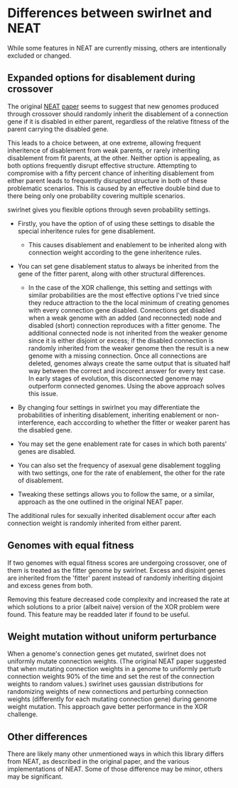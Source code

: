 # Differences between swirlnet and NEAT

While some features in NEAT are currently missing, others are intentionally
excluded or changed.

## Expanded options for disablement during crossover

The original [NEAT](http://www.cs.ucf.edu/~kstanley/neat.html)
[paper](http://nn.cs.utexas.edu/downloads/papers/stanley.ec02.pdf) seems to
suggest that new genomes produced through crossover should randomly inherit the
disablement of a connection gene if it is disabled in either parent, regardless
of the relative fitness of the parent carrying the disabled gene.

This leads to a choice between, at one extreme, allowing frequent inheritence
of disablement from weak parents, or rarely inheriting disablement from fit
parents, at the other.
Neither option is appealing, as both options frequently disrupt effective
structure.
Attempting to compromise with a fifty percent chance of inheriting
disablement from either parent leads to frequently disrupted structure in both
of these problematic scenarios.
This is caused by an effective double bind due to there being only one
probability covering multiple scenarios.

swirlnet gives you flexible options through seven probability settings.

* Firstly, you have the option of of using these settings to disable the
  special inheritence rules for gene disablement.

    * This causes disablement and enablement to be inherited along with
      connection weight according to the gene inheritence rules.

* You can set gene disablement status to always be inherited from the gene of
  the fitter parent, along with other structural differences.

    * In the case of the XOR challenge, this setting and settings with similar
      probabilities are the most effective options I've tried since they reduce
attraction to the the local minimum of creating genomes with every connection
gene disabled.
Connections get disabled when a weak genome with an added (and reconnected)
node and disabled (short) connection reproduces with a fitter genome.
The additional connected node is not inherited from the weaker genome since it
is either disjoint or excess; if the disabled connection is randomly inherited
from the weaker genome then the result is a new genome with a missing
connection.
Once all connections are deleted, genomes always create the same output that
is situated half way between the correct and inccorect answer for every test case.
In early stages of evolution, this disconnected genome may outperform connected
genomes.  Using the above approach solves this issue.

* By changing four settings in swirlnet you may differentiate the probabilities
  of inheriting disablement, inheriting enablement or non-interference, each
acccording to whether the fitter or weaker parent has the disabled gene.

* You may set the gene enablement rate for cases in which both parents' genes
  are disabled.

* You can also set the frequency of asexual gene disablement toggling with two
  settings, one for the rate of enablement, the other for the rate of
disablement.

* Tweaking these settings allows you to follow the same, or a similar, approach
  as the one outlined in the original NEAT paper.

The additional rules for sexually inherited disablement occur after each
connection weight is randomly inherited from either parent.

## Genomes with equal fitness

If two genomes with equal fitness scores are undergoing crossover, one of them
is treated as the fitter genome by swirlnet.
Excess and disjoint genes are inherited from the 'fitter' parent instead of
randomly inheriting disjoint and excess genes from both.

Removing this feature decreased code complexity and increased the rate at which
solutions to a prior (albeit naive) version of the XOR problem were found. This
feature may be readded later if found to be useful.

## Weight mutation without uniform perturbance

When a genome's connection genes get mutated, swirlnet does not uniformly
mutate connection weights.
(The original NEAT paper suggested that when mutating connection weights in a
genome to uniformly perturb connection weights 90% of the time and set the
rest of the connection weights to random values.)
swirlnet uses gaussian distributions for randomizing weights of new connections
and perturbing connection weights (differently for each mutating connection
gene) during genome weight mutation.
This approach gave better performance in the XOR challenge.

## Other differences

There are likely many other unmentioned ways in which this library differs from
NEAT, as described in the original paper, and the various implementations of
NEAT. Some of those difference may be minor, others may be significant.

